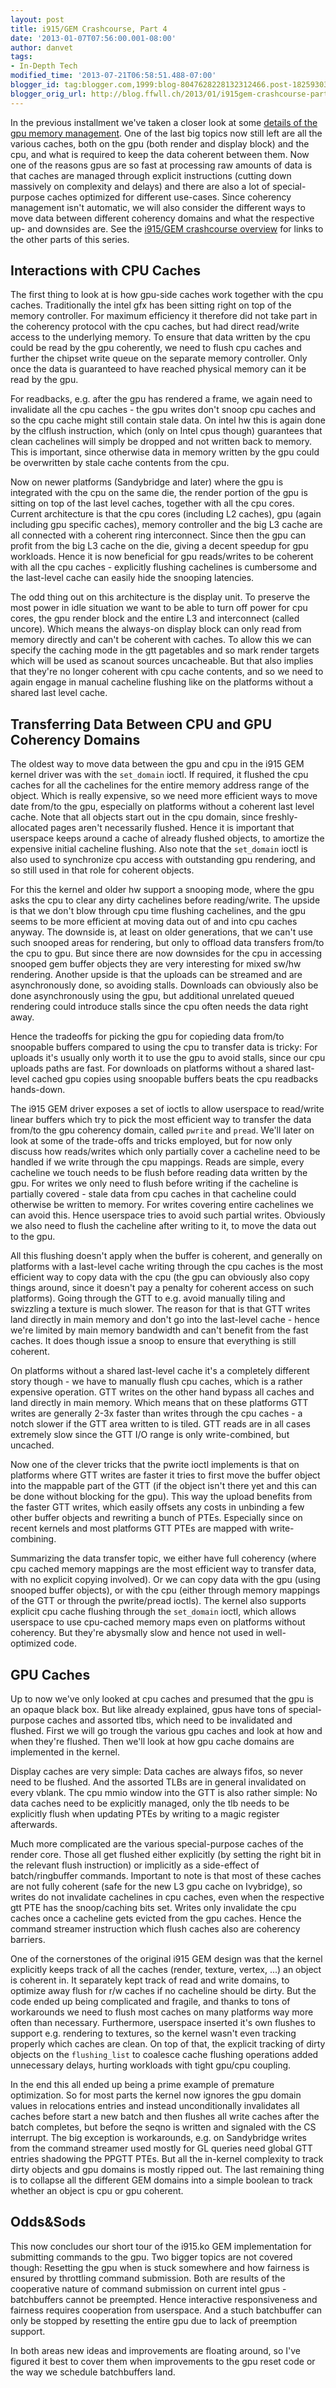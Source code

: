 ```yaml
---
layout: post
title: i915/GEM Crashcourse, Part 4
date: '2013-01-07T07:56:00.001-08:00'
author: danvet
tags:
- In-Depth Tech
modified_time: '2013-07-21T06:58:51.488-07:00'
blogger_id: tag:blogger.com,1999:blog-8047628228132312466.post-1825930399780826244
blogger_orig_url: http://blog.ffwll.ch/2013/01/i915gem-crashcourse-part-4.html
---
```


<p>In the previous installment we've taken a closer look at some <a href="http://blog.ffwll.ch/2012/11/i915gem-crashcourse-part-3.html">details of the gpu memory management</a>. One of the last big topics now still left are all the various caches, both on the gpu (both render and display block) and the cpu, and what is required to keep the data coherent between them. Now one of the reasons gpus are so fast at processing raw amounts of data is that caches are managed through explicit instructions (cutting down massively on complexity and delays) and there are also a lot of special-purpose caches optimized for different use-cases. Since coherency management isn't automatic, we will also consider the different ways to move data between different coherency domains and what the respective up- and downsides are. See the <a href="http://blog.ffwll.ch/2013/01/i915gem-crashcourse-overview.html">i915/GEM crashcourse overview</a> for links to the other parts of this series.  </p><a name='more'></a> <h2>Interactions with CPU Caches</h2> <p>The first thing to look at is how gpu-side caches work together with the cpu caches. Traditionally the intel gfx has been sitting right on top of the memory controller. For maximum efficiency it therefore did not take part in the coherency protocol with the cpu caches, but had direct read/write access to the underlying memory. To ensure that data written by the cpu could be read by the gpu coherently, we need to flush cpu caches and further the chipset write queue on the separate memory controller. Only once the data is guaranteed to have reached physical memory can it be read by the gpu. </p> <p>For readbacks, e.g. after the gpu has rendered a frame, we again need to invalidate all the cpu caches - the gpu writes don't snoop cpu caches and so the cpu cache might still contain stale data. On intel hw this is again done by the clflush instruction, which (only on Intel cpus though) guarantees that clean cachelines will simply be dropped and not written back to memory. This is important, since otherwise data in memory written by the gpu could be overwritten by stale cache contents from the cpu. </p> <p>Now on newer platforms (Sandybridge and later) where the gpu is integrated with the cpu on the same die, the render portion of the gpu is sitting on top of the last level caches, together with all the cpu cores. Current architecture is that the cpu cores (including L2 caches), gpu (again including gpu specific caches), memory controller and the big L3 cache are all connected with a coherent ring interconnect. Since then the gpu can profit from the big L3 cache on the die, giving a decent speedup for gpu workloads. Hence it is now beneficial for gpu reads/writes to be coherent with all the cpu caches - explicitly flushing cachelines is cumbersome and the last-level cache can easily hide the snooping latencies. </p> <p>The odd thing out on this architecture is the display unit. To preserve the most power in idle situation we want to be able to turn off power for cpu cores, the gpu render block and the entire L3 and interconnect (called uncore). Which means the always-on display block can only read from memory directly and can't be coherent with caches. To allow this we can specify the caching mode in the gtt pagetables and so mark render targets which will be used as scanout sources uncacheable. But that also implies that they're no longer coherent with cpu cache contents, and so we need to again engage in manual cacheline flushing like on the platforms without a shared last level cache. </p> <h2>Transferring Data Between CPU and GPU Coherency Domains</h2> <p>The oldest way to move data between the gpu and cpu in the i915 GEM kernel driver was with the <code>set_domain</code> ioctl. If required, it flushed the cpu caches for all the cachelines for the entire memory address range of the object. Which is really expensive, so we need more efficient ways to move date from/to the gpu, especially on platforms without a coherent last level cache. Note that all objects start out in the cpu domain, since freshly-allocated pages aren't necessarily flushed. Hence it is important that userspace keeps around a cache of already flushed objects, to amortize the expensive initial cacheline flushing. Also note that the <code>set_domain</code> ioctl is also used to synchronize cpu access with outstanding gpu rendering, and so still used in that role for coherent objects. </p>  <p>For this the kernel and older hw support a snooping mode, where the gpu asks the cpu to clear any dirty cachelines before reading/write. The upside is that we don't blow through cpu time flushing cachelines, and the gpu seems to be more efficient at moving data out of and into cpu caches anyway. The downside is, at least on older generations, that we can't use such snooped areas for rendering, but only to offload data transfers from/to the cpu to gpu. But since there are now downsides for the cpu in accessing snooped gem buffer objects they are very interesting for mixed sw/hw rendering. Another upside is that the uploads can be streamed and are asynchronously done, so avoiding stalls. Downloads can obviously also be done asynchronously using the gpu, but additional unrelated queued rendering could introduce stalls since the cpu often needs the data right away. </p>  <p>Hence the tradeoffs for picking the gpu for copieding data from/to snoopable buffers compared to using the cpu to transfer data is tricky: For uploads it's usually only worth it to use the gpu to avoid stalls, since our cpu uploads paths are fast. For downloads on platforms without a shared last-level cached gpu copies using snoopable buffers beats the cpu readbacks hands-down. </p> <p>The i915 GEM driver exposes a set of ioctls to allow userspace to read/write linear buffers which try to pick the most efficient way to transfer the data from/to the gpu coherency domain, called <code>pwrite</code> and <code>pread</code>. We'll later on look at some of the trade-offs and tricks employed, but for now only discuss how reads/writes which only partially cover a cacheline need to be handled if we write through the cpu mappings. Reads are simple, every cacheline we touch needs to be flush before reading data written by the gpu. For writes we only need to flush before writing if the cacheline is partially covered - stale data from cpu caches in that cacheline could otherwise be written to memory. For writes covering entire cachelines we can avoid this. Hence userspace tries to avoid such partial writes. Obviously we also need to flush the cacheline after writing to it, to move the data out to the gpu. </p> <p>All this flushing doesn't apply when the buffer is coherent, and generally on platforms with a last-level cache writing through the cpu caches is the most efficient way to copy data with the cpu (the gpu can obviously also copy things around, since it doesn't pay a penalty for coherent access on such platforms). Going through the GTT to e.g. avoid manually tiling and swizzling a texture is much slower. The reason for that is that GTT writes land directly in main memory and don't go into the last-level cache - hence we're limited by main memory bandwidth and can't benefit from the fast caches. It does though issue a snoop to ensure that everything is still coherent. </p> <p>On platforms without a shared last-level cache it's a completely different story though - we have to manually flush cpu caches, which is a rather expensive operation. GTT writes on the other hand bypass all caches and land directly in main memory. Which means that on these platforms GTT writes are generally 2-3x faster than writes through the cpu caches - a notch slower if the GTT area written to is tiled. GTT reads are in all cases extremely slow since the GTT I/O range is only write-combined, but uncached. </p> <p>Now one of the clever tricks that the pwrite ioctl implements is that on platforms where GTT writes are faster it tries to first move the buffer object into the mappable part of the GTT (if the object isn't there yet and this can be done without blocking for the gpu). This way the upload benefits from the faster GTT writes, which easily offsets any costs in unbinding a few other buffer objects and rewriting a bunch of PTEs. Especially since on recent kernels and most platforms GTT PTEs are mapped with write-combining. </p> <p>Summarizing the data transfer topic, we either have full coherency (where cpu cached memory mappings are the most efficient way to transfer data, with no explicit copying involved). Or we can copy data with the gpu (using snooped buffer objects), or with the cpu (either through memory mappings of the GTT or through the pwrite/pread ioctls). The kernel also supports explicit cpu cache flushing through the <code>set_domain</code> ioctl, which allows userspace to use cpu-cached memory maps even on platforms without coherency. But they're abysmally slow and hence not used in well-optimized code. </p> <h2>GPU Caches</h2> <p>Up to now we've only looked at cpu caches and presumed that the gpu is an opaque black box. But like already explained, gpus have tons of special-purpose caches and assorted tlbs, which need to be invalidated and flushed. First we will go trough the various gpu caches and look at how and when they're flushed. Then we'll look at how gpu cache domains are implemented in the kernel. </p> <p>Display caches are very simple: Data caches are always fifos, so never need to be flushed. And the assorted TLBs are in general invalidated on every vblank. The cpu mmio window into the GTT is also rather simple: No data caches need to be explicitly managed, only the tlb needs to be explicitly flush when updating PTEs by writing to a magic register afterwards. </p> <p>Much more complicated are the various special-purpose caches of the render core. Those all get flushed either explicitly (by setting the right bit in the relevant flush instruction) or implicitly as a side-effect of batch/ringbuffer commands. Important to note is that most of these caches are not fully coherent (safe for the new L3 gpu cache on Ivybridge), so writes do not invalidate cachelines in cpu caches, even when the respective gtt PTE has the snoop/caching bits set. Writes only invalidate the cpu caches once a cacheline gets evicted from the gpu caches. Hence the command streamer instruction which flush caches also are coherency barriers. </p> <p>One of the cornerstones of the original i915 GEM design was that the kernel explicitly keeps track of all the caches (render, texture, vertex, ...) an object is coherent in. It separately kept track of read and write domains, to optimize away flush for r/w caches if no cacheline should be dirty. But the code ended up being complicated and fragile, and thanks to tons of workarounds we need to flush most caches on many platforms way more often than necessary. Furthermore, userspace inserted it's own flushes to support e.g. rendering to textures, so the kernel wasn't even tracking properly which caches are clean. On top of that, the explicit tracking of dirty objects on the <code>flushing_list</code> to coalesce cache flushing operations added unnecessary delays, hurting workloads with tight gpu/cpu coupling. </p> <p>In the end this all ended up being a prime example of premature optimization. So for most parts the kernel now ignores the gpu domain values in relocations entries and instead unconditionally invalidates all caches before start a new batch and then flushes all write caches after the batch completes, but before the seqno is written and signaled with the CS interrupt. The big exception is workarounds, e.g. on Sandybridge writes from the command streamer used mostly for GL queries need global GTT entries shadowing the PPGTT PTEs. But all the in-kernel complexity to track dirty objects and gpu domains is mostly ripped out. The last remaining thing is to collapse all the different GEM domains into a simple boolean to track whether an object is cpu or gpu coherent. </p> <h2> Odds&amp;Sods </h2> <p>This now concludes our short tour of the i915.ko GEM implementation for submitting commands to the gpu. Two bigger topics are not covered though: Resetting the gpu when is stuck somewhere and how fairness is ensured by throttling command submission. Both are results of the cooperative nature of command submission on current intel gpus - batchbuffers cannot be preempted. Hence interactive responsiveness and fairness requires cooperation from userspace. And a stuch batchbuffer can only be stopped by resetting the entire gpu due to lack of preemption support. </p> <p>In both areas new ideas and improvements are floating around, so I've figured it best to cover them when improvements to the gpu reset code or the way we schedule batchbuffers land. </p>